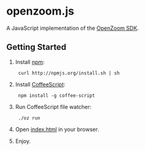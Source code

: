# openzoom.js

A JavaScript implementation of the [OpenZoom SDK][].

## Getting Started

1. Install [npm][]:

        curl http://npmjs.org/install.sh | sh

2. Install [CoffeeScript][]:

        npm install -g coffee-script

3. Run CoffeeScript file watcher:

        ./oz run

4. Open [index.html](index.html) in your browser.

5. Enjoy.


[OpenZoom SDK]: https://github.com/openzoom/sdk/
[npm]: http://npmjs.org/
[CoffeeScript]: http://jashkenas.github.com/coffee-script/
